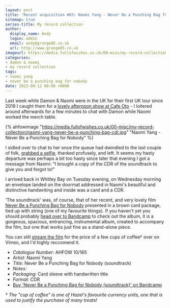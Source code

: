 ```yaml
---
layout: post
title: 'Recent acquisition #03: Naomi Yang - Never Be a Punching Bag for Nobody'
sitemap: true
series-title: My record collection
author:
  display_name: Andy
  login: admin
  email: andy@grange85.co.uk
  url: http://www.grange85.co.uk
imageurl: https://media.fullofwishes.co.uk/00-misc/my-record-collection/naomi-yang-never-be-a-punching-bag-cdr.jpg
categories:
- damon & naomi
- my record collection
tags:
- naomi yang
- never be a punching bag for nobody
date: 2023-09-12 00:00 +0000
---
```

Last week while Damon & Naomi were in the UK for their first UK tour since 2019 I caught them for a [lovely afternoon show at Cafe Oto](/2023/09/06/damon-naomi-live-in-london/) - I loitered around afterwards for a few minutes to chat with Damon while Naomi worked the merch table.

{% ahfowimage "https://media.fullofwishes.co.uk/00-misc/my-record-collection/naomi-yang-never-be-a-punching-bag-cdr.jpg" "Naomi Yang - Never Be a Punching Bag for Nobody" %}

I sidled over to chat to her once the queue had dwindled to the last couple of folk, [grabbed a selfie](https://www.flickr.com/photos/grange85/53168320329), thanked profusely, and left. It seems my hasty departure was perhaps a bit too hasty since later that evening I got a message from Naomi: "I brought a copy of the CDR of the soundtrack to give you and forgot to!"

<!--more-->

I arrived back in Whitley Bay on Tuesday evening, on Wednesday morning an envelope landed on the doormat addressed in Naomi's beautiful and distinctive handwriting and inside was a card and a CDR.

'The soundtrack' was, of course, that of her recent, and very lovely film [Never Be a Punching Bag for Nobody](https://www.naomivision.com/never-be-a-punching-bag-for-nobody) presented in a brown card package, tied up with string (one of my favourite things). If you haven't yet you should probably [head over to Bandcamp](https://damonandnaomi.bandcamp.com/album/never-be-a-punching-bag-for-nobody-original-soundtrack) to check out the album, it is a gorgeous, spacious, entrancing, instrumental album, created to accompany the film, but one that works just fine as a stand-alone piece.

You can still [stream the film](https://vimeo.com/ondemand/punchingbag) for the price of a few cups of coffee&dagger; over on Vimeo, and I'd highly reccomend it.

 - *Catalogue Number:* AHFOW 10/165
 - *Artist:* Naomi Yang
 - *Title:* Never Be a Punching Bag for Nobody (soundtrack)
 - *Notes:* 
 - *Packaging:* Card sleeve with handwritten title
 - *Format:* CDR
 - [Buy 'Never Be a Punching Bag for Nobody (soundtrack)' on Bandcamp](https://damonandnaomi.bandcamp.com/album/never-be-a-punching-bag-for-nobody-original-soundtrack)

_&dagger; The "cup of coffee" is one of Hazel's favourite currency units, one that is used to justify the purchase of many treats!_
